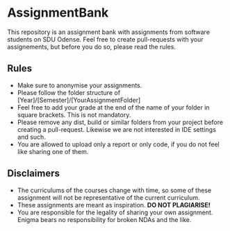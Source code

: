 # AssignmentBank

This repository is an assignment bank with assignments from software students on SDU Odense. 
Feel free to create pull-requests with your assignements, but before you do so, please read the rules.

## Rules
* Make sure to anonymise your assignments.
* Please follow the folder structure of [Year]/[Semester]/[YourAssignmentFolder]
* Feel free to add your grade at the end of the name of your folder in square brackets. This is not mandatory.
* Please remove any dist, build or similar folders from your project before creating a pull-request. Likewise we are not interested in IDE settings and such. 
* You are allowed to upload only a report or only code, if you do not feel like sharing one of them.

## Disclaimers
* The curriculums of the courses change with time, so some of these assignment will not be representative of the current curriculum. 
* These assignments are meant as inspiration. <b> DO NOT PLAGIARISE! </b> 
* You are responsible for the legality of sharing your own assignment. Enigma bears no responsibility for broken NDAs and the like.
